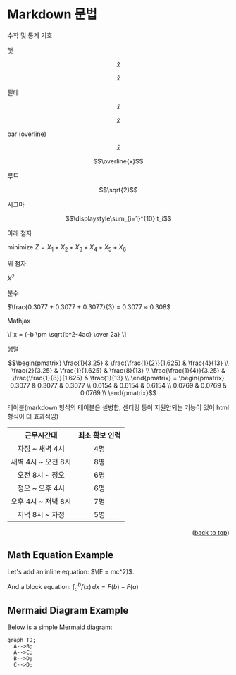 <a id="readme-top"></a>

Markdown 문법
=============

수학 및 통계 기호

햇

$$\hat{x}$$

$$\widehat{x}$$

틸데

$$\tilde{x}$$

$$\widetilde{x}$$

bar (overline)

$$\bar{x}$$	

$$\overline{x}$$

루트

$$\sqrt{2}$$

시그마

$$\displaystyle\sum_{i=1}^{10} t_i$$

아래 첨자

minimize $Z = X_1 + X_2 + X_3 + X_4 + X_5 + X_6$

위 첨자

$X^2$

분수

$\frac{0.3077 + 0.3077 + 0.3077}{3} = 0.3077 ≈ 0.308$



<head>
 <script src="file:///D:/MathJax-2.7.9/MathJax.js?config=TeX-MML-AM_CHTML" type="text/javascript"></script>
</head>

Mathjax

\\[ x = {-b \pm \sqrt{b^2-4ac} \over 2a} \\]


행렬

$$\begin{pmatrix}
  \frac{1}{3.25} & \frac{\frac{1}{2}}{1.625} & \frac{4}{13} \\
  \frac{2}{3.25} & \frac{1}{1.625} & \frac{8}{13} \\
  \frac{\frac{1}{4}}{3.25} & \frac{\frac{1}{8}}{1.625} & \frac{1}{13} \\
\end{pmatrix} =
\begin{pmatrix}
  0.3077 & 0.3077 & 0.3077 \\
  0.6154 & 0.6154 & 0.6154 \\
  0.0769 & 0.0769 & 0.0769 \\
\end{pmatrix}$$

테이블(markdown 형식의 테이블은 셀병합, 센터링 등이 지원안되는 기능이 있어 html 형식이 더 효과적임)

<table style="text-align:center;">
  <tr> <th>근무시간대</th> <th>최소 확보 인력</th> </tr>
  <tr> <td>자정 ~ 새벽 4시</td> <td>4명</td> </tr>
  <tr> <td>새벽 4시 ~ 오전 8시</td> <td>8명</td> </tr>
  <tr> <td>오전 8시 ~ 정오</td> <td>6명</td> </tr>
  <tr> <td>정오 ~ 오후 4시</td> <td>6명</td> </tr>
  <tr> <td>오후 4시 ~ 저녁 8시</td> <td>7명</td> </tr>
  <tr> <td>저녁 8시 ~ 자정</td> <td>5명</td> </tr></center>
</table>

<p align="right">(<a href="#readme-top">back to top</a>)</p>


## Math Equation Example
Let's add an inline equation: $\(E = mc^2)$.

And a block equation:
$\int_a^b f(x) \,dx = F(b) - F(a)$

## Mermaid Diagram Example

Below is a simple Mermaid diagram:

```mermaid
graph TD;
  A-->B;
  A-->C;
  B-->D;
  C-->D;
